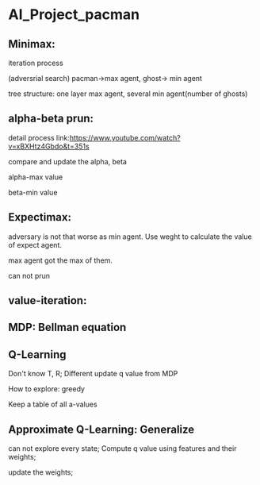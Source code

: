 # AI_Project_pacman

## Minimax:

iteration process

(adversrial search) pacman->max agent, ghost-> min agent

tree structure: one layer max agent, several min agent(number of ghosts)

## alpha-beta prun:

detail process link:https://www.youtube.com/watch?v=xBXHtz4Gbdo&t=351s

compare and update the alpha, beta

alpha-max value

beta-min value

## Expectimax:

adversary is not that worse as min agent. Use weght to calculate the value of expect agent.

max agent got the max of them.

can not prun

## value-iteration:

## MDP: Bellman equation

## Q-Learning

Don't know T, R; Different update q value from MDP

How to explore: greedy

Keep a table of all a-values

## Approximate Q-Learning: Generalize

can not explore every state; Compute q value using features and their weights;

update the weights;

